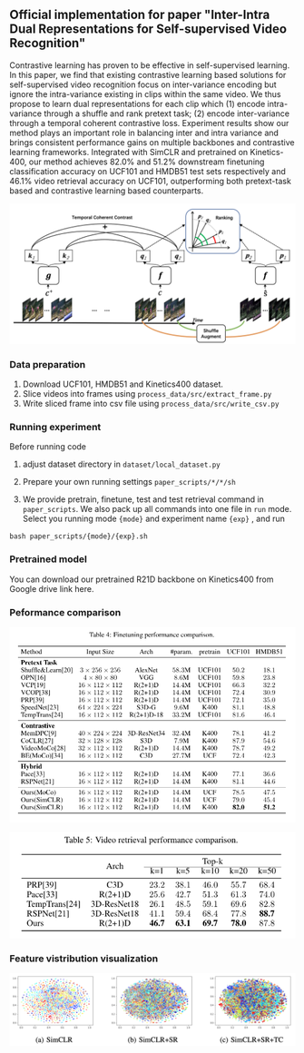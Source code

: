## Official implementation for paper "Inter-Intra Dual Representations for Self-supervised Video Recognition"
Contrastive learning has proven to be effective in self-supervised learning. In this paper, we find that existing contrastive 
learning based solutions for self-supervised video recognition focus on inter-variance encoding but ignore the intra-variance 
existing in clips within the same video. We thus propose to learn dual representations for each clip which (1) 
encode intra-variance through a shuffle and rank pretext task; (2) encode inter-variance through a temporal 
coherent contrastive loss. Experiment results show our method plays an important role in balancing inter and intra variance 
and brings consistent performance gains on multiple backbones and contrastive learning frameworks. Integrated with SimCLR and 
pretrained on Kinetics-400, our method achieves 82.0% and 51.2% downstream finetuning classification accuracy on UCF101 
and HMDB51 test sets respectively and 46.1% video retrieval accuracy on UCF101, outperforming both pretext-task based and 
contrastive learning based counterparts.

![Overview](asset/overview.png)


### Data preparation
1. Download UCF101, HMDB51 and Kinetics400 dataset.
2. Slice videos into frames using ```process_data/src/extract_frame.py```
3. Write sliced frame into csv file using ```process_data/src/write_csv.py```

### Running experiment
Before running code
1. adjust dataset directory in  ```dataset/local_dataset.py```

2. Prepare your own running settings ```paper_scripts/*/*/sh``` 

3. We provide pretrain, finetune, test and test retrieval command in ``paper_scripts``. We also pack up all commands into one file in ```run``` mode.
Select you running mode ```{mode}``` and experiment name ```{exp}``` , and run

```angular2html
bash paper_scripts/{mode}/{exp}.sh
```

### Pretrained model
You can download our pretrained R21D backbone on Kinetics400 from Google drive link here.

### Peformance comparison

![Finetuning Comparison](asset/finetune_acc.png)

![Retrieval Comparison](asset/retrieval_acc.png)

### Feature vistribution visualization

![Feat_Distribution](asset/feat_dist.png)










 

